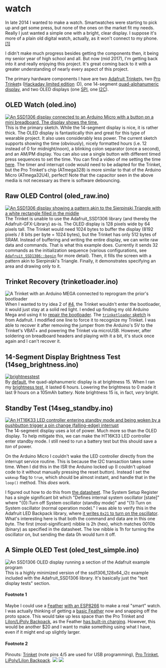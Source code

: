 # watch

In late 2014 I wanted to make a watch. Smartwatches were starting to pick up and get some press, but none of the ones on the market fit my needs. Really I just wanted a simple one with a bright, clear display. I suppose it's more of a plain old digital watch, actually, as it won't connect to my phone. [[1]](https://github.com/seth10/watch#footnote-1)

I didn't make much progress besides getting the components then, it being my senior year of high school and all. But now (mid 2017), I'm getting back into it and really enjoying this project. It's great coming back to it with a greater understanding of nearly every aspect of this project.

The primary hardware components I have are two [Adafruit Trinket](https://www.adafruit.com/product/1501)s, two [Pro Trinket](https://www.adafruit.com/product/2000)s ([Hackaday limited edition](store.hackaday.com/products/trinket-pro-with-black-solder-mask-and-the-hackaday-io-logo) :D), one 14-segment [quad-alphanumeric display](https://www.adafruit.com/product/1912), and two OLED displays (one [SPI](https://www.banggood.com/0_96-Inch-White-IIC-I2C-OLED-Display-Module-12864-LED-For-Arduino-p-932606.html), one [I2C](https://www.banggood.com/0_96-Inch-I2C-IIC-SPI-Serial-128-x-64-OLED-LCD-LED-Display-Module-p-922246.html)).


## OLED Watch (oled.ino)

[![An SSD1306 display connected to an Arduino Micro with a button on a mini breadboard. The display shows the time.](https://user-images.githubusercontent.com/5026621/30008988-a28e0300-90f2-11e7-8583-e07cc6abd03b.gif)](https://user-images.githubusercontent.com/5026621/30008983-95251370-90f2-11e7-91b8-bbeabd0d093f.gif)<br>
This is the primary sketch. While the 14-segment display is nice, it is rather thick. The OLED display is fantastically thin and great for this type of wearable project. It also uses considerably less power.
The current sketch supports showing the time (obviously), nicely formatted hours (i.e. 12 instead of 0 for midnight/noon), a blinking colon separator (once a second), and an AM/PM display. You can also use a single button with different timed press sequences to set the time. You can find a video of me setting the time [here](https://www.youtube.com/watch?v=HO-wcZnRYFU).
The timer and interrupt code would need to be adapted for the Trinket, but the Pro Trinket's chip (ATmega328) is more similar to that of the Arduino Micro (ATmega32U4), perfect! Note that the capacitor seen in the above media is not necessary as there is software debouncing.


## Raw OLED Control (oled_raw.ino)

[![An SSD1306 display showing a pattern akin to the Sierpinski Triangle with a white rectangle filled in the middle](https://user-images.githubusercontent.com/5026621/30033770-4db9cc00-916b-11e7-905f-29efedaccacb.jpg)](https://gist.github.com/seth10/ca02c15ec7c7a890c90d330c6ff3a877)
The Trinket is unable to use the Adafruit_SSD1306 library (and thereby the Adafruit-GFX-Library) as-is. The OLED display is 128 pixels wide by 64 pixels tall. The Trinket would need 1024 bytes to buffer the display (8192 pixels / 8 bits per byte = 1024 bytes), but the Trinket has only 512 bytes of SRAM. Instead of buffering and writing the entire display, we can write raw data and commands. That is what this example does.
Currently it sends 32 commands as the initialization sequence (various configurations, see [`Adafruit_SSD1306::begin`](https://github.com/seth10/watch/blob/master/libraries/Adafruit_SSD1306/Adafruit_SSD1306.cpp#L68) for more detail). Then, it fills the screen with a pattern akin to Sierpinski's Triangle. Finally, it demonstrates specifying an area and drawing only to it.


## Trinket Recovery (trinketloader.ino)

![A Trinket with an Arduino MEGA connected to reprogram the prior's bootloader](https://user-images.githubusercontent.com/5026621/30007224-bea07ff2-90d7-11e7-9f0a-85935a7f6e46.jpg)
When I wanted to try idea 2 of [#4](https://github.com/seth10/watch/issues/4), the Trinket wouldn't enter the bootloader, it would just stay at a solid red light. I ended up finding my old Arduino Mega and using it to [repair the bootloader](https://learn.adafruit.com/introducing-trinket/repairing-bootloader). The [`trinketloader` sketch](https://github.com/seth10/watch/tree/master/trinketloader) is from Adafruit. I modified one line to force it to recognize my Trinket. I was able to recover it after removing the jumper from the Arduino's 5V to the Trinket's VBAT+ and powering the Trinket via microUSB. However, after soldering on breadboard headers and playing with it a bit, it's stuck once again and I can't recover it.


## 14-Segment Display Brightness Test (14seg_brightness.ino)

[![brightnesstest](https://user-images.githubusercontent.com/5026621/30039880-153ce918-91a5-11e7-87af-88e76f2bf572.gif)](https://www.youtube.com/watch?v=We3GuKf2hUQ)<br>
By [default](https://github.com/seth10/watch/blob/master/libraries/Adafruit_LED_Backpack/Adafruit_LEDBackpack.cpp#L213), the quad-alphanumeric display is at brightness 15. When I ran my [brightness test](https://github.com/seth10/watch/issues/4#issue-254842419), it lasted 6 hours. Lowering the brightness to 0 made it last 9 hours on a 105mAh battery. Note brightness 15 is, in fact, _very_ bright.


## Standby Test (14seg_standby.ino)

[![An HT16K33 LED controller entering standby mode and being woken by a pushbutton trigger a pin change (falling-edge) interrupt](https://user-images.githubusercontent.com/5026621/30085897-a3fd9d8e-9266-11e7-8833-a1698b0e676d.gif)](https://www.youtube.com/watch?v=lc1ocVeB3as)<br>
The 14-segment display uses a lot of power. Much more so than the OLED display. To help mitigate this, we can make the HT16K33 LED controller enter standby mode. I still need to run a battery test but this should save a _ton_ of power.

On the Arduino Micro I couldn't wake the LED controller directly from the interrupt service routine. This is because the I2C transaction takes some time. When I did this in the ISR the Arduino locked up (I couldn't upload code to it without manually pressing the reset button). Instead I set the `wakeup` flag to `true`, which should be almost instant, and handle that in the `loop()` method. This _does_ work.

I figured out how to do this from [the datasheet](https://cdn-shop.adafruit.com/datasheets/ht16K33v110.pdf#page=13). The System Setup Register has a single significant bit which "Defines internal system oscillator [state]" where "{0}:Turn off System oscillator (standby mode)" and "{1}:Turn on System oscillator (normal operation mode)." I was able to verify this in the Adafruit LED Backpack library, where [it writes `0x21` to turn on the oscillator](https://github.com/seth10/watch/blob/master/libraries/Adafruit_LED_Backpack/Adafruit_LEDBackpack.cpp#L209). What's interesting here is that both the command and data are in this one byte. The first (most-significant) nibble is 2h (hex), which matches 0010b (binary) as specified in the datasheet. The low nibble is 1h for turning the oscillator on, but sending the data 0h would turn it off.


## A Simple OLED Test (oled_test_simple.ino)

![An SSD1306 OLED display running a section of the Adafruit example program](https://user-images.githubusercontent.com/5026621/30039453-0db7c0a6-919f-11e7-9e2b-c3571a3c316c.gif)<br>
This is a highly minimized version of the ssd1306_128x64_i2c example included with the Adafruit_SSD1306 library. It's basically just the "text display tests" section.


#### Footnote 1
Maybe I could use a [Feather](https://www.adafruit.com/feather) [with an ESP8266](https://www.adafruit.com/product/3404) to make a real "smart" watch. I was actually thinking of getting a [basic Feather](https://www.adafruit.com/product/2771) now and snapping off the proto space. This would take up less space than the Pro Trinket and [LiIon/LiPoly Backpack](https://www.adafruit.com/product/2124), as the Feather [has built-in charging](https://forums.adafruit.com/viewtopic.php?f=52&t=122640#p612296). However, this would be another $20 and I want to make something using what I have, even if it might end up slightly larger.

#### Footnote 2
Pinouts: [Trinket](https://learn.adafruit.com/introducing-trinket/pinouts#usb-pins) (note pins 4/5 are used for USB programming), [Pro Trinket](https://learn.adafruit.com/introducing-pro-trinket/pinouts), [LiPoly/LiIon Backpack](https://learn.adafruit.com/adafruit-pro-trinket-lipoly-slash-liion-backpack/pinouts).
![](https://cdn-learn.adafruit.com/assets/assets/000/025/645/original/trinket5.png?1432753823)
![](https://cdn-learn.adafruit.com/assets/assets/000/025/646/original/adafruit_products_pro5.png?1432753967)
